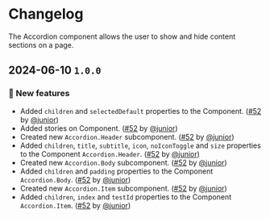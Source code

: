 # Changelog

The Accordion component allows the user to show and hide content sections on a page.

## 2024-06-10 `1.0.0`

### 🎉 New features

- Added `children` and `selectedDefault` properties to the Component. ([#52](https://git.rarolabs.com.br/frontend/rarui/-/merge_requests/52) by [@junior](https://git.rarolabs.com.br/junior))
- Added stories on Component. ([#52](https://git.rarolabs.com.br/frontend/rarui/-/merge_requests/52) by [@junior](https://git.rarolabs.com.br/junior))
- Created new `Accordion.Header` subcomponent. ([#52](https://git.rarolabs.com.br/frontend/rarui/-/merge_requests/52) by [@junior](https://git.rarolabs.com.br/junior))
- Added `children`, `title`, `subtitle`, `icon`, `noIconToggle` and `size` properties to the Component `Accordion.Header`. ([#52](https://git.rarolabs.com.br/frontend/rarui/-/merge_requests/52) by [@junior](https://git.rarolabs.com.br/junior))
- Created new `Accordion.Body` subcomponent. ([#52](https://git.rarolabs.com.br/frontend/rarui/-/merge_requests/52) by [@junior](https://git.rarolabs.com.br/junior))
- Added `children` and `padding` properties to the Component `Accordion.Body`. ([#52](https://git.rarolabs.com.br/frontend/rarui/-/merge_requests/52) by [@junior](https://git.rarolabs.com.br/junior))
- Created new `Accordion.Item` subcomponent. ([#52](https://git.rarolabs.com.br/frontend/rarui/-/merge_requests/52) by [@junior](https://git.rarolabs.com.br/junior))
- Added `children`, `index` and `testId` properties to the Component `Accordion.Item`. ([#52](https://git.rarolabs.com.br/frontend/rarui/-/merge_requests/52) by [@junior](https://git.rarolabs.com.br/junior))

<!-- #### 🛠 Breaking changes -->

<!-- #### 📚 3rd party library updates -->

<!-- #### 🎉 New features -->

<!-- #### 🐛 Bug fixes -->

<!-- #### 💡 Others -->
